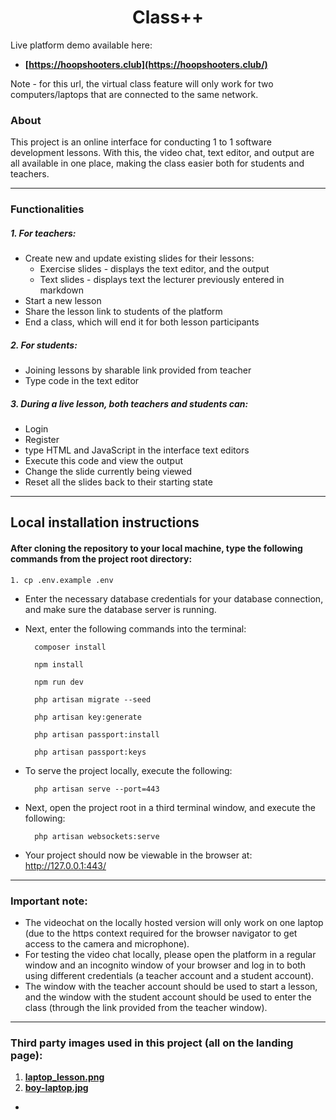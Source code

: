 [comment]: <> (<p align="center"><a href="https://laravel.com" target="_blank"><img src="https://raw.githubusercontent.com/laravel/art/master/logo-lockup/5%20SVG/2%20CMYK/1%20Full%20Color/laravel-logolockup-cmyk-red.svg" width="400"></a></p>)
[comment]: <> (<div align="center"><a href="https://laravel.com" target="_blank"><img src="https://raw.githubusercontent.com/laravel/art/master/logo-lockup/5%20SVG/2%20CMYK/1%20Full%20Color/laravel-logolockup-cmyk-red.svg" width="400"></a></div>)
<div align="center"><h1>Class++</h1></div>
Live platform demo available here:

- **[https://hoopshooters.club](https://hoopshooters.club/)**

Note - for this url, the virtual class feature will only work for two computers/laptops that are connected to the same network.

### About
This project is an online interface for conducting 1 to 1 software development lessons. With this, the video chat, text editor, and output are all available in one place, making the class easier both for students and teachers.

---
### Functionalities
##### 1. For teachers:
- Create new and update existing slides for their lessons:
    - Exercise slides - displays the text editor, and the output
    - Text slides - displays text the lecturer previously entered in markdown
- Start a new lesson
- Share the lesson link to students of the platform
- End a class, which will end it for both lesson participants
    
##### 2. For students:
- Joining lessons by sharable link provided from teacher
- Type code in the text editor
    
##### 3. During a live lesson, both teachers and students can:
- Login
- Register
- type HTML and JavaScript in the interface text editors
- Execute this code and view the output
- Change the slide currently being viewed
- Reset all the slides back to their starting state

---
## Local installation instructions
#### After cloning the repository to your local machine, type the following commands from the project root directory:
    1. cp .env.example .env
    
- Enter the necessary database credentials for your database connection, and make sure the database server is running.
- Next, enter the following commands into the terminal:
        
        composer install

        npm install

        npm run dev

        php artisan migrate --seed
        
        php artisan key:generate
        
        php artisan passport:install
        
        php artisan passport:keys 

- To serve the project locally, execute the following:
    
        php artisan serve --port=443

- Next, open the project root in a third terminal window, and execute the following:
        
        php artisan websockets:serve

- Your project should now be viewable in the browser at: http://127.0.0.1:443/

---
### Important note:
- The videochat on the locally hosted version will only work on one laptop (due to the https context required for the browser navigator to get access to the camera and microphone). 
- For testing the video chat locally, please open the platform in a  regular window and an incognito window of your browser and log in to both using different credentials (a teacher account and a student account).
- The window with the teacher account should be used to start a lesson, and the window with the student account should be used to enter the class (through the link provided from the teacher window). 

---
### Third party images used in this project (all on the landing page):
1. **[laptop_lesson.png](https://pixabay.com/illustrations/macbook-pro-macbook-display-empty-5351705/)**
2. **[boy-laptop.jpg](https://unsplash.com/photos/Y8TiLvKnLeg)**
-
